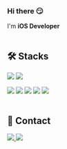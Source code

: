 <!-- Intro -->
### Hi there 😏
<p>
  I'm <b>iOS Developer</b><br/><br/>
</p>



<!-- Tech Stacks -->
<div><h2>🛠 Stacks</h2></div>

<!-- Platforms -->
<p>
  <img src="https://img.shields.io/badge/iOS-000000?style=flat-square&logo=iOS&logoColor=white"/>
  <img src="https://img.shields.io/badge/mac%20os-000000?style=flat-square&logo=macos&logoColor=F0F0F0"/>
</p>

<!-- Languages -->
<p>
  <img src="https://img.shields.io/badge/Swift-FA7343?style=flat-square&logo=Swift&logoColor=white"/>
  <img src="https://img.shields.io/badge/Objective--C-000000?style=flat-square&logo=Apple&logoColor=white"/>
  <img src="https://img.shields.io/badge/C-%2300599C.svg?style=flat-square&logo=c&logoColor=white"/>
  <img src="https://img.shields.io/badge/C++-%2300599C.svg?style=flat-square&logo=c%2B%2B&logoColor=white"/>
  <img src ="https://img.shields.io/badge/Python-3776AB.svg?&style=flat-square&logo=Python&logoColor=white"/>
  <br/><br/>
</p>



<!-- Contact -->
<div><h2>🤞 Contact</h2></div>

<p>
  <a href="https://jaebinsim.github.io/" target="_blank"><img src="https://img.shields.io/badge/Portfolio-181717?style=flat-square&logo=GitHub&logoColor=white"/>
	<a href="mailto:simjabin@gmail.com" target="_blank"><img src="https://img.shields.io/badge/simjabin@gmail.com-EA4335?style=flat-square&logo=Gmail&logoColor=white"/></a>
</p>
